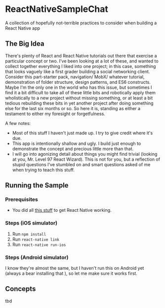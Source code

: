 # ReactNativeSampleChat
A collection of hopefully not-terrible practices to consider when building a React Native app

## The Big Idea

There's plenty of React and React Native tutorials out there that exercise a particular concept or two. I've been looking at a lot of these, and wanted to collect together everything I liked into one project; in this case, something that looks vaguely like a first grader building a social networking client. Consider this part-starter pack, navigation/ MobX/ whatever tutorial, demonstration of folder structure, design patterns, and ES6 constructs. Maybe I'm the only one in the world who has this issue, but sometimes I find it a bit difficult to take all of these little bits and robotically apply them wholistically to a new project without missing something, or at least a bit tedious rebuilding these bits in yet another project after doing something else for the last six months or so. So here it is, standing as either a testament to either my foresight or forgetfulness.

A few notes:
* Most of this stuff I haven't just made up. I try to give credit where it's due.
* This app is intentionally shallow and ugly. I build just enough to demonstrate the concept and precious little more than that.
* I will go into agonizing detail about things you might find trivial (looking at you, Mr. Level 97 React Wizard). This is not for you, but a reflection of stupid questions I've stumbled on and smart questions asked of me when trying to teach this stuff.

## Running the Sample

### Prerequisites
* You did all [this stuff](https://facebook.github.io/react-native/docs/getting-started.html) to get React Native working.

### Steps (iOS simulator)
1. Run `npm install`
2. Run `react-native link`
3. Run `react-native run-ios`

### Steps (Android simulator)
I know they're almost the same, but I haven't run this on Android yet (always a bear installing that ), so let me make sure it works first.

## Concepts

tbd
